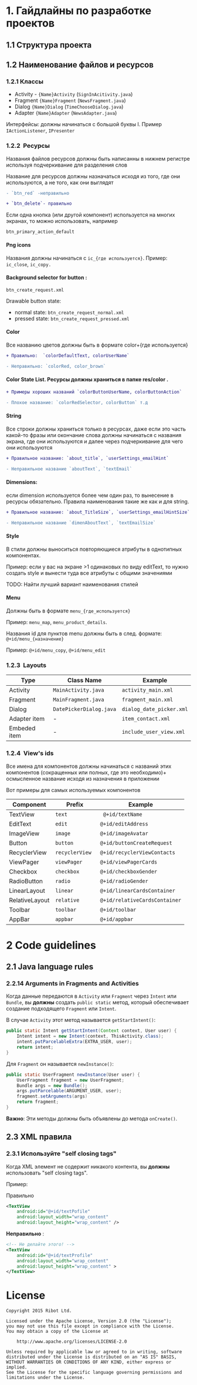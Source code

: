 # 1. Гайдлайны по разработке проектов

## 1.1 Структура проекта



## 1.2 Наименование файлов и ресурсов



### 1.2.1 Классы

* Activity - `{Name}Activity` (`SignInAcitivity.java`)
* Fragment `{Name}Fragment` (`NewsFragment.java`)
* Dialog `{Name}Dialog` (`TimeChooseDialog.java`)
* Adapter `{Name}Adapter` (`NewsAdapter.java`)

Интерфейсы: должны начинаться с большой буквы I. Пример `IActionListener`, `IPresenter`

### 1.2.2  Ресурсы

Названия файлов ресурсов должны быть написанны в нижнем регистре используя подчеркивание для разделения слов

Название для ресурсов должны назначаться исходя из того, где они используются, а не того, как они выглядят
```diff
- `btn_red` -неправильно

+ `btn_delete`- правильно 
```

Если одна кнопка (или другой компонент) используется на многих экранах, то можно использовать, например

`btn_primary_action_default`

#### Png icons
Названия должны начинаться с `ic_{где используется}`. 
Пример: `ic_close`, `ic_copy.`

#### Background selector for button :  
`btn_create_request.xml`

 Drawable button state: 
 
* normal state: `btn_create_request_normal.xml`
* pressed state: `btn_create_request_pressed.xml`

#### Color
Все названию цветов должны быть в формате color+{где используется}
 ```diff   
+ Правильно:  `colorDefaultText, colorUserName`

- Неправильно: `colorRed, color_brown`
```

#### Color State List.  Ресурсы должны храниться в папке res/color . 
 ```diff  
+ Примеры хороших названий `colorButtonUserName, colorButtonAction`

- Плохое название: `colorRedSelector, colorButton` т.д
```

#### String

Все строки должны храниться только в ресурсах, даже если это часть какой-то фразы или окончание слова должны начинаться с названия экрана, где они используются и далее через подчеркивание для чего они используются
 ```diff  
+ Правильное название: `about_title`, `userSettings_emailHint`

- Неправильное название `aboutText`, `textEmail`
```

#### Dimensions:
 если dimension используется более чем один раз, то вынесение в ресурсы обязательно. Правила наименования такие же как и для string.
 ```diff  
+ Правильное название: `about_TitleSize`, `userSettings_emailHintSize`

- Неправильное название `dimenAboutText`, `textEmailSize`
```


#### Style 
В стили должны выноситься повторяющиеся атрибуты в однотипных компонентах.

Пример: если у вас на экране >1 одинаковых по виду editText, то нужно создать style и вынести туда все атрибуты с общими значениями

TODO: Найти лучший вариант наименования стилей


#### Menu

Должны быть в формате `menu_{где_используется}`

Пример: `menu_map`, `menu_product_details`. 


Названия id для пунктов menu должны быть в след. формате: `@+id/menu_{назначение}`

Пример: `@+id/menu_copy`, `@+id/menu_edit`

### 1.2.3  Layouts

| Type   | Class Name            |		Example               |
|--------------| ------------------|-----------------------------|
| Activity   | `MainActivity.java`             | `activity_main.xml`          |
| Fragment       | `MainFragment.java`	            | `fragment_main.xml`    |
| Dialog       | `DatePickerDialog.java`         | `dialog_date_picker.xml`|
| Adapter item |    -      			| `item_contact.xml`  |
| Embeded item | 	-            		| `include_user_view.xml`               |

### 1.2.4  View's ids

Все имена для компонентов должны начинаться с названий этих компонентов (сокращенных или полных, где это необходимо)+ осмысленное название исходя из назначения в приложении

Вот примеры для самых используемых компонентов


| Component   | Prefix            |		Example               |
|--------------| ------------------|-----------------------------|
| TextView   | `text`             | ` @+id/textName`          |
| EditText       | `edit`	            | `@+id/editAddress`    |
| ImageView       | `image`         | `@+id/imageAvatar`          |
| Button      | `button`        | `@+id/buttonCreateRequest`  |
| RecyclerView         | `recyclerView`	            | `@+id/recyclerViewContacts`               |
| ViewPager         | `viewPager	`           | `@+id/viewPagerCards`     |
| Checkbox         | `checkbox`            | `@+id/checkboxGender`         |
| RadioButton         | `radio`            | `@+id/radioGender`         |
| LinearLayout         | `linear`            | `@+id/linearCardsContainer`         |
| RelativeLayout         | `relative`            | `@+id/relativeCardsContainer`         |
| Toolbar         | `toolbar`            | `@+id/toolbar`         |
| AppBar         | `appbar`            | `@+id/appbar`         |


# 2 Code guidelines

## 2.1 Java language rules

### 2.2.14 Arguments in Fragments and Activities

Когда данные передаются в `Activity` или `Fragment` через `Intent` или `Bundle`, вы __должны__ создать `public static` метод, который обеспечивает создание подходящего `Fragment` или `Intent`. 


В случае `Activity` этот метод называется `getStartIntent()`:

```java
public static Intent getStartIntent(Context context, User user) {
	Intent intent = new Intent(context, ThisActivity.class);
	intent.putParcelableExtra(EXTRA_USER, user);
	return intent;
}
```

Для `Fragment` он называется `newInstance()`:

```java
public static UserFragment newInstance(User user) {
	UserFragment fragment = new UserFragment;
	Bundle args = new Bundle();
	args.putParcelable(ARGUMENT_USER, user);
	fragment.setArguments(args)
	return fragment;
}
```

__Важно__: Эти методы должны быть объявлены до метода `onCreate()`.


## 2.3 XML правила

### 2.3.1 Используйте "self closing tags"

Когда XML элемент не содержит никакого контента, вы __должны__ использовать "self closing tags". 

Пример:

Правильно

```xml
<TextView
	android:id="@+id/textPofile"
	android:layout_width="wrap_content"
	android:layout_height="wrap_content" />
```

__Неправильно__ :

```xml
<!-- Не делайте этого! -->
<TextView
    android:id="@+id/textProfile"
    android:layout_width="wrap_content"
    android:layout_height="wrap_content" >
</TextView>
```



# License

```
Copyright 2015 Ribot Ltd.

Licensed under the Apache License, Version 2.0 (the "License");
you may not use this file except in compliance with the License.
You may obtain a copy of the License at

    http://www.apache.org/licenses/LICENSE-2.0

Unless required by applicable law or agreed to in writing, software
distributed under the License is distributed on an "AS IS" BASIS,
WITHOUT WARRANTIES OR CONDITIONS OF ANY KIND, either express or implied.
See the License for the specific language governing permissions and
limitations under the License.
```
